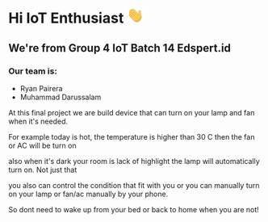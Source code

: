 <h1 align="left">Hi IoT Enthusiast <img src="https://github.com/agungnursatria/agungnursatria/blob/main/img/Hi.gif" height="32" /></h1>

## We're from Group 4 IoT Batch 14 Edspert.id

### Our team is:
- Ryan Pairera
- Muhammad Darussalam

At this final project we are build device that can turn on your lamp and fan when it's needed.

For example today is hot, the temperature is higher than 30 C then the fan or AC will be turn on

also when it's dark your room is lack of highlight the lamp will automatically turn on. Not just that

you also can control the condition that fit with you or you can manually turn on your lamp or fan/ac manually by your phone.

So dont need to wake up from your bed or back to home when you are not!

